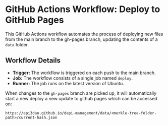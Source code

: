 # GitHub Actions Workflow: Deploy to GitHub Pages

This GitHub Actions workflow automates the process of deploying new files from the main branch to the gh-pages branch, updating the contents of a `data` folder.

## Workflow Details

- **Trigger:** The workflow is triggered on each push to the main branch.
- **Job:** The workflow consists of a single job named `deploy`.
- **Runner:** The job runs on the latest version of Ubuntu.

When changes to the `gh-pages` branch are picked up, it will automatically start a new deploy a new update to github pages which can be accessed on:

```
https://api3dao.github.io/dapi-management/data/<merkle-tree-folder-path>/current-hash.json
```
